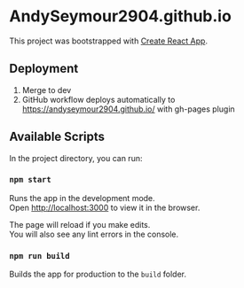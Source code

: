 # AndySeymour2904.github.io

This project was bootstrapped with [Create React App](https://github.com/facebook/create-react-app).

## Deployment

1. Merge to dev
2. GitHub workflow deploys automatically to https://andyseymour2904.github.io/ with gh-pages plugin

## Available Scripts

In the project directory, you can run:

### `npm start`

Runs the app in the development mode.<br>
Open [http://localhost:3000](http://localhost:3000) to view it in the browser.

The page will reload if you make edits.<br>
You will also see any lint errors in the console.

### `npm run build`

Builds the app for production to the `build` folder.<br>
